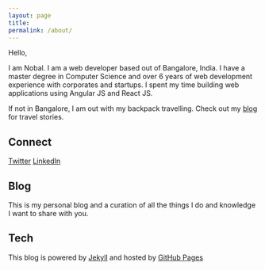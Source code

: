 ```yaml
---
layout: page
title:
permalink: /about/
---
```



Hello,

I am Nobal. I am a web developer based out of Bangalore, India. I have a master degree in Computer Science and over 6 years of web development experience with corporates and startups. I spent my time building web applications using Angular JS and React JS.

If not in Bangalore, I am out with my backpack travelling. Check out my [blog](http://nobal.in/tags/#Travel) for travel stories.

## Connect

[Twitter](https://twitter.com/nobalmohan)   [LinkedIn](https://www.linkedin.com/in/nobal-mohan)

## Blog

This is my personal blog and a curation of all the things I do and knowledge I want to share with you.

## Tech
This blog is powered by [Jekyll](https://jekyllrb.com/) and hosted by [GitHub Pages](https://pages.github.com/)
